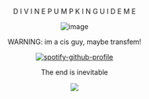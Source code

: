 <div align="center">

D I V I N E   P U M P K I N   G U I D E   M E 
 
 ![image](https://github.com/user-attachments/assets/f5848caa-c1d7-4480-a759-9e255286500c)


WARNING: im a cis guy, maybe transfem!

[![spotify-github-profile](https://spotify-github-profile.kittinanx.com/api/view?uid=31usv2agjy2dc2ibjpln5faphf7y&cover_image=true&theme=natemoo-re&show_offline=false&background_color=121212&interchange=false&bar_color=ADD8E6&bar_color_cover=false)](https://github.com/kittinan/spotify-github-profile)


The end is inevitable

![](https://komarev.com/ghpvc/?username=HeavenPiercehim&+color=blue&label=Guests)



</div>

